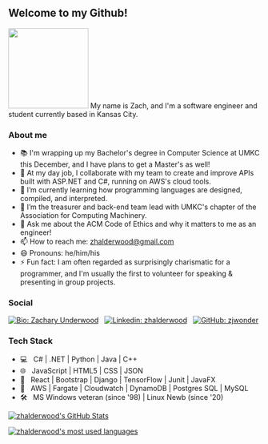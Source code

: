 ## Welcome to my Github!
<img src="https://media.giphy.com/media/toLcOwSg1ZiXFRcw66/giphy.gif" width="160px">
My name is Zach, and I'm a software engineer and student currently based in Kansas City. 

### About me

- 📚 I'm wrapping up my Bachelor's degree in Computer Science at UMKC this December, and I have plans to get a Master's as well!
- 🔭 At my day job, I collaborate with my team to create and improve APIs built with ASP.NET and C#, running on AWS's cloud tools.
- 🌱 I’m currently learning how programming languages are designed, compiled, and interpreted.
- 👯 I’m the treasurer and back-end team lead with UMKC's chapter of the Association for Computing Machinery.
- 💬 Ask me about the ACM Code of Ethics and why it matters to me as an engineer!
- 📫 How to reach me: zhalderwood@gmail.com
- 😄 Pronouns: he/him/his
- ⚡ Fun fact: I am often regarded as surprisingly charismatic for a programmer, and I'm usually the first to volunteer for speaking & presenting in group projects.

### Social
[![Bio: Zachary Underwood](https://img.shields.io/static/v1?&style=for-the-badge&logo=firefox-browser&logoColor=white&label=umkc.edu&message=Biography&color=brightgreen)](http://z.web.umkc.edu/zjuvz6/) &nbsp;
[![Linkedin: zhalderwood](https://img.shields.io/badge/-zhalderwood-blue?style=for-the-badge&logo=Linkedin&logoColor=white&link=https://www.linkedin.com/in/zhalderwood/)](https://www.linkedin.com/in/zhalderwood/) &nbsp;
[![GitHub: zjwonder](https://img.shields.io/github/followers/zhalderwood?label=follow&style=for-the-badge)](https://github.com/zhalderwood)

### Tech Stack
- 💻  &nbsp; C# | .NET | Python | Java | C++
- 🌐  &nbsp; JavaScript | HTML5 | CSS | JSON
- 🧰  &nbsp; React | Bootstrap | Django | TensorFlow | Junit | JavaFX
- 💾  &nbsp; AWS | Fargate | Cloudwatch | DynamoDB | Postgres SQL | MySQL
- 🛠️  &nbsp; MS Windows veteran (since '98) | Linux Newb (since '20)

[![zhalderwood's GitHub Stats](https://github-readme-stats.vercel.app/api?username=zjwonder&show_icons=true&theme=calm)](https://github.com/zjwonder)

[![zhalderwood's most used languages](https://github-readme-stats.vercel.app/api/top-langs/?username=zjwonder&theme=calm)](https://github.com/zjwonder)
